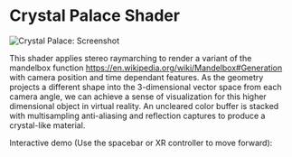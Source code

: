 # Crystal Palace Shader

![Crystal Palace: Screenshot](https://user-images.githubusercontent.com/25379378/83323172-db8fce80-a211-11ea-9fd8-990728d9aeb4.png)

This shader applies stereo raymarching to render a variant of the mandelbox function
https://en.wikipedia.org/wiki/Mandelbox#Generation with camera position and time dependant features. As the geometry projects a different shape into the 3-dimensional vector space from each camera angle, we can achieve a sense of visualization for this higher dimensional object in virtual reality. An uncleared color buffer is stacked with multisampling anti-aliasing and reflection captures to produce a crystal-like material.

Interactive demo (Use the spacebar or XR controller to move forward):
